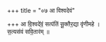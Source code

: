 +++
title = "०७ आ विश्वदेवं"

+++
आ वि॒श्वदे॑वं॒ सत्प॑तिं सू॒क्तैर॒द्या वृ॑णीमहे ।  
स॒त्यस॑वं सवि॒तार॑म् ॥